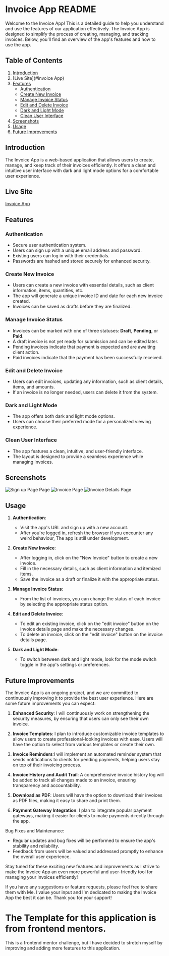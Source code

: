 # Invoice App README

Welcome to the Invoice App! This is a detailed guide to help you understand and use the features of our application effectively. The Invoice App is designed to simplify the process of creating, managing, and tracking invoices. Below, you'll find an overview of the app's features and how to use the app.

## Table of Contents

1. [Introduction](#introduction)
2. [Live Site](#invoice App)
3. [Features](#features)
   - [Authentication](#authentication)
   - [Create New Invoice](#create-new-invoice)
   - [Manage Invoice Status](#manage-invoice-status)
   - [Edit and Delete Invoice](#edit-and-delete-invoice)
   - [Dark and Light Mode](#dark-and-light-mode)
   - [Clean User Interface](#clean-user-interface)
4. [Screenshots](#Screenshots)
5. [Usage](#usage)
6. [Future Improvements](#future-improvements)

## Introduction

The Invoice App is a web-based application that allows users to create, manage, and keep track of their invoices efficiently. It offers a clean and intuitive user interface with dark and light mode options for a comfortable user experience.

## Live Site

[Invoice App](https://invoice-app-1gs0.onrender.com/)

## Features

### Authentication

- Secure user authentication system.
- Users can sign up with a unique email address and password.
- Existing users can log in with their credentials.
- Passwords are hashed and stored securely for enhanced security.

### Create New Invoice

- Users can create a new invoice with essential details, such as client information, items, quantities, etc.
- The app will generate a unique invoice ID and date for each new invoice created.
- Invoices can be saved as drafts before they are finalized.

### Manage Invoice Status

- Invoices can be marked with one of three statuses: **Draft**, **Pending**, or **Paid**.
- A draft invoice is not yet ready for submission and can be edited later.
- Pending invoices indicate that payment is expected and are awaiting client action.
- Paid invoices indicate that the payment has been successfully received.

### Edit and Delete Invoice

- Users can edit invoices, updating any information, such as client details, items, and amounts.
- If an invoice is no longer needed, users can delete it from the system.

### Dark and Light Mode

- The app offers both dark and light mode options.
- Users can choose their preferred mode for a personalized viewing experience.

### Clean User Interface

- The app features a clean, intuitive, and user-friendly interface.
- The layout is designed to provide a seamless experience while managing invoices.

## Screenshots

![Sign up Page Page](./public/invoice-image3.jpeg)
![Invoice Page](./public/invoice-image2.jpeg)
![Invoice Details Page](./public/invoice-image1.jpeg)


## Usage

1. **Authentication**:
   - Visit the app's URL and sign up with a new account.
   - After you're logged in, refresh the browser if you encounter any weird behaviour, The app is still under development.

2. **Create New Invoice**:
   - After logging in, click on the "New Invoice" button to create a new invoice.
   - Fill in the necessary details, such as client information and itemized items.
   - Save the invoice as a draft or finalize it with the appropriate status.

3. **Manage Invoice Status**:
   - From the list of invoices, you can change the status of each invoice by selecting the appropriate status option.

4. **Edit and Delete Invoice**:
   - To edit an existing invoice, click on the "edit invoice" button on the invoice details page and make the necessary changes.
   - To delete an invoice, click on the "edit invoice" button on the invoice details page.

5. **Dark and Light Mode**:
   - To switch between dark and light mode, look for the mode switch toggle in the app's settings or preferences.

## Future Improvements

The Invoice App is an ongoing project, and we are committed to continuously improving it to provide the best user experience. Here are some future improvements you can expect:

1. **Enhanced Security**: I will continuously work on strengthening the security measures, by ensuring that users can only see their own invoice.

2. **Invoice Templates**: I plan to introduce customizable invoice templates to allow users to create professional-looking invoices with ease. Users will have the option to select from various templates or create their own.

3. **Invoice Reminders**:I will implement an automated reminder system that sends notifications to clients for pending payments, helping users stay on top of their invoicing process.

4. **Invoice History and Audit Trail**: A comprehensive invoice history log will be added to track all changes made to an invoice, ensuring transparency and accountability.

5. **Download as PDF**: Users will have the option to download their invoices as PDF files, making it easy to share and print them.

6. **Payment Gateway Integration**: I plan to integrate popular payment gateways, making it easier for clients to make payments directly through the app.

Bug Fixes and Maintenance:
- Regular updates and bug fixes will be performed to ensure the app's stability and reliability.
- Feedback from users will be valued and addressed promptly to enhance the overall user experience.

Stay tuned for these exciting new features and improvements as I strive to make the Invoice App an even more powerful and user-friendly tool for managing your invoices efficiently!

If you have any suggestions or feature requests, please feel free to share them with Me. I value your input and I'm dedicated to making the Invoice App the best it can be. Thank you for your support!

# The Template for this application is from frontend mentors.

This is a frontend mentor challenge, but I have decided to stretch myself by improving and adding more features to this application.

